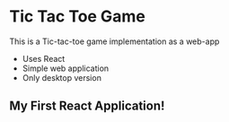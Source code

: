 # Tic Tac Toe Game

This is a Tic-tac-toe game implementation as a web-app

  - Uses React
  - Simple web application
  - Only desktop version

## My First React Application!